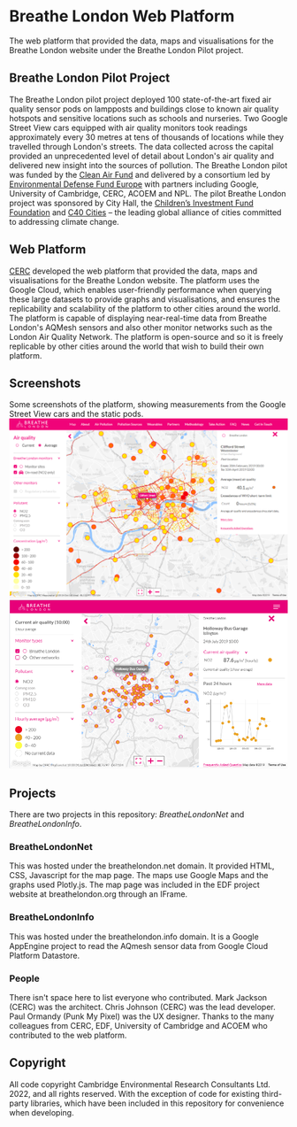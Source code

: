 # Breathe London Web Platform
The web platform that provided the data, maps and visualisations for the Breathe London website under the Breathe London Pilot project.

## Breathe London Pilot Project
The Breathe London pilot project deployed 100 state-of-the-art fixed air quality sensor pods on lampposts and buildings close to known air quality hotspots and sensitive locations such as schools and nurseries. Two Google Street View cars equipped with air quality monitors took readings approximately every 30 metres at tens of thousands of locations while they travelled through London's streets. The data collected across the capital provided an unprecedented level of detail about London's air quality and delivered new insight into the sources of pollution.
The Breathe London pilot was funded by the [Clean Air Fund](https://www.cleanairfund.org/) and delivered by a consortium led by [Environmental Defense Fund Europe](https://www.edfeurope.org/) 
with partners including Google, University of Cambridge, CERC, ACOEM and NPL. The pilot Breathe London project was sponsored by City Hall, the [Children’s Investment Fund Foundation](https://ciff.org/) 
and [C40 Cities](https://www.c40.org/) – the leading global alliance of cities committed to addressing climate change.

## Web Platform
[CERC](https://cerc.co.uk/environmental-research/web-platforms.html) developed the web platform that provided the data, maps and visualisations for the Breathe London website. 
The platform uses the Google Cloud, which enables user-friendly performance when querying these large datasets to provide graphs and visualisations, 
and ensures the replicability and scalability of the platform to other cities around the world. 
The platform is capable of displaying near-real-time data from Breathe London's AQMesh sensors and also other monitor networks such as the London Air Quality Network.
The platform is open-source and so it is freely replicable by other cities around the world that wish to build their own platform.

## Screenshots
Some screenshots of the platform, showing measurements from the Google Street View cars and the static pods.
![Screenshot of the platform showing Google Car data](Images/CERC_Breathe_London_OnRoad.png)
![Screenshot of the platform showing a static pod](Images/CERC_Breathe_London_StaticPod.png)

## Projects

There are two projects in this repository: *BreatheLondonNet* and *BreatheLondonInfo*.

### BreatheLondonNet
This was hosted under the breathelondon.net domain. It provided HTML, CSS, Javascript for the map page. The maps use Google Maps and the graphs used Plotly.js. The map page was included in the EDF project website at breathelondon.org through an IFrame.

### BreatheLondonInfo
This was hosted under the breathelondon.info domain. It is a Google AppEngine project to read the AQmesh sensor data from Google Cloud Platform Datastore. 

### People
There isn't space here to list everyone who contributed. Mark Jackson (CERC) was the architect. Chris Johnson (CERC) was the lead developer. Paul Ormandy (Punk My Pixel) was the UX designer. Thanks to the many colleagues from CERC, EDF, University of Cambridge and ACOEM who contributed to the web platform. 

## Copyright
All code copyright Cambridge Environmental Research Consultants Ltd. 2022, and all rights reserved. With the exception of code for existing third-party libraries, which have been included in this repository for convenience when developing.
